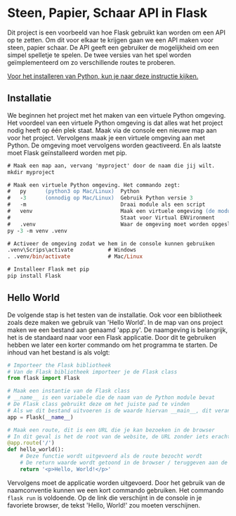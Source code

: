 # Steen, Papier, Schaar API in Flask

Dit project is een voorbeeld van hoe Flask gebruikt kan worden om een API op te zetten.
Om dit voor elkaar te krijgen gaan we een API maken voor steen, papier schaar.
De API geeft een gebruiker de mogelijkheid om een simpel spelletje te spelen.
De twee versies van het spel worden geïmplementeerd om zo verschillende routes te proberen.

[Voor het installeren van Python, kun je naar deze instructie kijken.](https://www.informaticastudent.net/1304512_python-installeren-op-windows)

## Installatie

We beginnen het project met het maken van een virtuele Python omgeving.
Het voordeel van een virtuele Python omgeving is dat alles wat het project nodig heeft op één plek staat.
Maak via de console een nieuwe map aan voor het project.
Vervolgens maak je een virtuele omgeving aan met Python.
De omgeving moet vervolgens worden geactiveerd.
En als laatste moet Flask geïnstalleerd worden met pip.

```ps
# Maak een map aan, vervang 'myproject' door de naam die jij wilt.
mkdir myproject

# Maak een virtuele Python omgeving. Het commando zegt:
#   py      (python3 op Mac/Linux)  Python
#   -3      (onnodig op Mac/Linux)  Gebruik Python versie 3
#   -m                              Draai module als een script
#   venv                            Maak een virtuele omgeving (de module)
#                                   Staat voor Virtual ENVironment
#   .venv                           Waar de omgeving moet worden opgeslagen
py -3 -m venv .venv

# Activeer de omgeving zodat we hem in de console kunnen gebruiken
.venv\Scrips\activate           # Windows
. .venv/bin/activate            # Mac/Linux

# Installeer Flask met pip
pip install Flask
```

## Hello World

De volgende stap is het testen van de installatie.
Ook voor een bibliotheek zoals deze maken we gebruik van 'Hello World'.
In de map van ons project maken we een bestand aan genaamd 'app.py'.
De naamgeving is belangrijk, het is de standaard naar voor een Flask applicatie.
Door dit te gebruiken hebben we later een korter commando om het programma te starten.
De inhoud van het bestand is als volgt:

```python
# Importeer the Flask bibliotheek
# Van de Flask bibliotheek importeer je de Flask class
from flask import Flask

# Maak een instantie van de Flask class
# __name__ is een variabele die de naam van de Python module bevat
# De Flask class gebruikt deze om het juiste pad te vinden
# Als we dit bestand uitvoeren is de waarde hiervan __main__, dit veranderd als dit bestand geimporteerd wordt.
app = Flask(__name__)

# Maak een route, dit is een URL die je kan bezoeken in de browser
# In dit geval is het de root van de website, de URL zonder iets erachter
@app.route('/')
def hello_world():
    # Deze functie wordt uitgevoerd als de route bezocht wordt
    # De return waarde wordt getoond in de browser / teruggeven aan de aanvrager
    return '<p>Hello, World!</p>'
```

Vervolgens moet de applicatie worden uitgevoerd.
Door het gebruik van de naamconventie kunnen we een kort commando gebruiken.
Het commando ```flask run``` is voldoende.
Op de link die verschijnt in de console in je favoriete browser,
de tekst 'Hello, World!' zou moeten verschijnen.